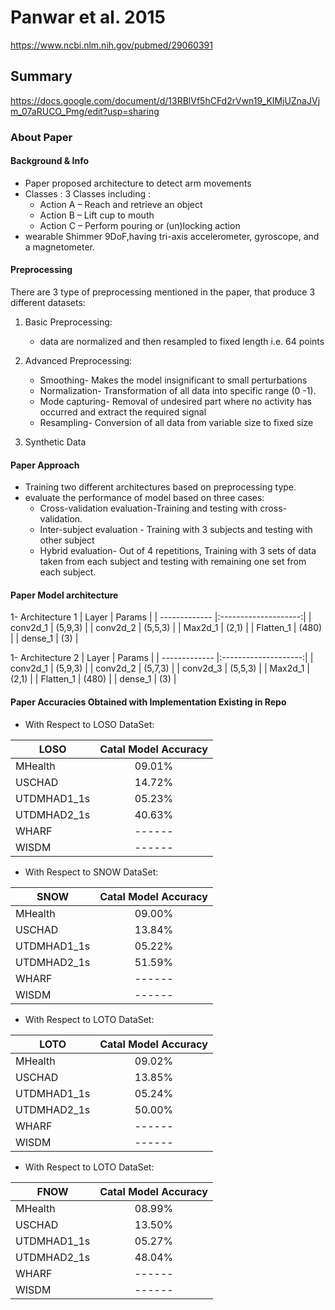 # Panwar et al. 2015
https://www.ncbi.nlm.nih.gov/pubmed/29060391

## Summary
https://docs.google.com/document/d/13RBlVf5hCFd2rVwn19_KIMjUZnaJVjm_07aRUCO_Pmg/edit?usp=sharing
### About Paper

#### Background & Info
- Paper proposed architecture to detect arm movements
- Classes : 3 Classes including :
	- Action A – Reach and retrieve an object
	- Action B – Lift cup to mouth
	- Action C – Perform pouring or (un)locking action
- wearable Shimmer 9DoF,having tri-axis accelerometer, gyroscope, and a magnetometer.	

  
#### Preprocessing
There are 3 type of preprocessing mentioned in the paper, that produce 3 different datasets:
1. Basic Preprocessing:
	- data are normalized and then resampled to fixed length i.e. 64 points 

2. Advanced Preprocessing:
	- Smoothing- Makes the model insignificant to small perturbations
	- Normalization- Transformation of all data into specific range (0 -1). 
	- Mode capturing- Removal of undesired part where no activity has occurred and extract the required signal
	- Resampling- Conversion of all data from variable size to fixed size
3. Synthetic Data


#### Paper Approach
- Training two different architectures based on preprocessing type.
- evaluate the performance of model based on three cases:
	- Cross-validation evaluation-Training and testing
		with cross-validation.
	- Inter-subject evaluation - Training with 3 subjects
		and testing with other subject
	- Hybrid evaluation- Out of 4 repetitions, Training
		with 3 sets of data taken from each subject and
		testing with remaining one set from each subject.	

#### Paper Model architecture
1- Architecture 1
| Layer          | Params               | 
| -------------  |:--------------------:| 
| conv2d_1       | (5,9,3)              |
| conv2d_2       | (5,5,3)              | 
| Max2d_1        | (2,1)                |
| Flatten_1      | (480)                |
| dense_1        | (3)                  | 

1- Architecture 2
| Layer          | Params               | 
| -------------  |:--------------------:| 
| conv2d_1       | (5,9,3)              |
| conv2d_2       | (5,7,3)              | 
| conv2d_3       | (5,5,3)              | 
| Max2d_1        | (2,1)                |
| Flatten_1      | (480)                |
| dense_1        | (3)                  | 

#### Paper Accuracies Obtained with Implementation Existing in Repo
- With Respect to LOSO DataSet:

| LOSO          | Catal Model Accuracy | 
| ------------- |:--------------------:| 
| MHealth       | 09.01%               |
| USCHAD        | 14.72%               | 
| UTDMHAD1_1s   | 05.23%               |
| UTDMHAD2_1s   | 40.63%               |
| WHARF         | ------               | 
| WISDM         | ------               |

- With Respect to SNOW DataSet:

| SNOW          | Catal Model Accuracy | 
| ------------- |:--------------------:| 
| MHealth       | 09.00%               |
| USCHAD        | 13.84%               | 
| UTDMHAD1_1s   | 05.22%               |
| UTDMHAD2_1s   | 51.59%               |
| WHARF         | ------               | 
| WISDM         | ------               |
 
- With Respect to LOTO DataSet:

| LOTO          | Catal Model Accuracy | 
| ------------- |:--------------------:| 
| MHealth       | 09.02%               |
| USCHAD        | 13.85%               | 
| UTDMHAD1_1s   | 05.24%               |
| UTDMHAD2_1s   | 50.00%               |
| WHARF         | ------               | 
| WISDM         | ------               |

- With Respect to LOTO DataSet:

| FNOW          | Catal Model Accuracy | 
| ------------- |:--------------------:| 
| MHealth       | 08.99%               |
| USCHAD        | 13.50%               | 
| UTDMHAD1_1s   | 05.27%               |
| UTDMHAD2_1s   | 48.04%               |
| WHARF         | ------               | 
| WISDM         | ------               |